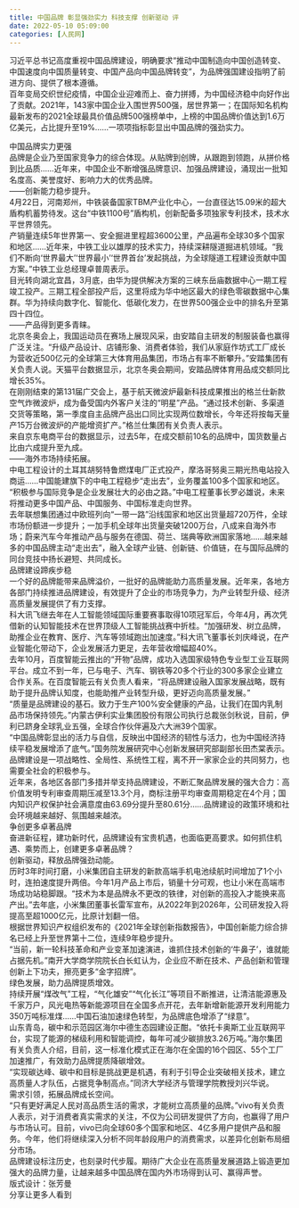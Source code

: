 ```yaml
---
title: 中国品牌 彰显强劲实力 科技支撑 创新驱动 评
date: 2022-05-10 05:09:00
categories: [人民网]
---
```

习近平总书记高度重视中国品牌建设，明确要求“推动中国制造向中国创造转变、中国速度向中国质量转变、中国产品向中国品牌转变”，为品牌强国建设指明了前进方向、提供了根本遵循。  
百年变局交织世纪疫情，中国企业迎难而上、奋力拼搏，为中国经济稳中向好作出了贡献。2021年，143家中国企业入围世界500强，居世界第一；在国际知名机构最新发布的2021全球最具价值品牌500强榜单中，上榜的中国品牌价值达到1.6万亿美元，占比提升至19%……一项项指标彰显出中国品牌的强劲实力。  
   
中国品牌实力更强  
品牌是企业乃至国家竞争力的综合体现。从贴牌到创牌，从跟跑到领跑，从拼价格到比品质……近年来，中国企业不断增强品牌意识、加强品牌建设，涌现出一批知名度高、美誉度好、影响力大的优秀品牌。  
——创新能力稳步提升。  
4月22日，河南郑州，中铁装备国家TBM产业化中心，一台直径达15.09米的超大盾构机蓄势待发。这台“中铁1100号”盾构机，创新配备多项独家专利技术，技术水平世界领先。  
产销量连续5年世界第一、安全掘进里程超3600公里，产品遍布全球30多个国家和地区……近年来，中铁工业以雄厚的技术实力，持续深耕隧道掘进机领域。“我们不断向‘世界最大’‘世界最小’‘世界首台’发起挑战，为全球隧道工程建设贡献中国方案。”中铁工业总经理卓普周表示。  
目光转向湖北宜昌，3月底，由华为提供解决方案的三峡东岳庙数据中心一期工程竣工投产。三期工程全部投产后，这里将成为华中地区最大的绿色零碳数据中心集群。华为持续向数字化、智能化、低碳化发力，在世界500强企业中的排名升至第四十四位。  
——产品得到更多青睐。  
北京冬奥会上，我国运动员在赛场上展现风采，由安踏自主研发的制服装备也赢得广泛关注。“升级产品设计、店铺形象、消费者体验，我们从家庭作坊式工厂成长为营收近500亿元的全球第三大体育用品集团，市场占有率不断攀升。”安踏集团有关负责人说。天猫平台数据显示，北京冬奥会期间，安踏品牌体育用品成交额同比增长35%。  
在刚刚结束的第131届广交会上，基于航天微波炉最新科技成果推出的格兰仕新款空气炸微波炉，成为备受国内外客户关注的“明星”产品。“通过技术创新、多渠道交货等策略，第一季度自主品牌产品出口同比实现两位数增长，今年还将按每天量产15万台微波炉的产能增资扩产。”格兰仕集团有关负责人表示。  
来自京东电商平台的数据显示，过去5年，在成交额前10名的品牌中，国货数量占比由六成提升至九成。  
——海外市场持续拓展。  
中电工程设计的土耳其胡努特鲁燃煤电厂正式投产，摩洛哥努奥三期光热电站投入商运……中国能建旗下的中电工程稳步“走出去”，业务覆盖100多个国家和地区。  
“积极参与国际竞争是企业发展壮大的必由之路。”中电工程董事长罗必雄说，未来将推动更多中国产品、中国服务、中国标准走向世界。  
去年联想集团通过中欧班列向“一带一路”沿线国家和地区出货量超720万件，全球市场份额进一步提升；一加手机全球年出货量突破1200万台，八成来自海外市场；蔚来汽车今年推动产品与服务在德国、荷兰、瑞典等欧洲国家落地……越来越多的中国品牌主动“走出去”，融入全球产业链、创新链、价值链，在与国际品牌的同台竞技中扬长避短、共同成长。  
品牌建设蹄疾步稳  
一个好的品牌能带来品牌溢价，一批好的品牌能助力高质量发展。近年来，各地方各部门持续推进品牌建设，有效提升了企业的市场竞争力，为产业转型升级、经济高质量发展提供了有力支撑。  
科大讯飞继去年在人工智能领域国际重要赛事取得10项冠军后，今年4月，再次凭借新的认知智能技术在世界顶级人工智能挑战赛中折桂。“加强研发、树立品牌，助推企业在教育、医疗、汽车等领域跑出加速度。”科大讯飞董事长刘庆峰说，在产业智能化带动下，企业发展活力更足，去年营收增幅超40%。  
去年10月，百度智能云推出的“开物”品牌，成功入选国家级特色专业型工业互联网平台。成立不到一年，已与电子、汽车、钢铁等20多个行业的300多家企业建立合作关系。在百度智能云有关负责人看来，“将品牌建设融入国家发展战略，既有助于提升品牌认知度，也能助推产业转型升级，更好迈向高质量发展。”  
“质量是品牌建设的基石。致力于生产100%安全健康的产品，让我们在国内乳制品市场保持领先。”内蒙古伊利实业集团股份有限公司执行总裁张剑秋说，目前，伊利已跻身全球乳业五强，全球合作伙伴遍及六大洲39个国家。  
“中国品牌彰显出的活力与自信，反映出中国经济的韧性与活力，也为中国经济持续平稳发展增添了底气。”国务院发展研究中心创新发展研究部副部长田杰棠表示。  
品牌建设是一项战略性、全局性、系统性工程，离不开一家家企业的共同努力，也需要全社会的积极参与。  
近年来，各地区各部门多措并举支持品牌建设，不断汇聚品牌发展的强大合力：高价值发明专利审查周期压减至13.3个月，商标注册平均审查周期稳定在4个月；国内知识产权保护社会满意度由63.69分提升至80.61分……品牌建设的政策环境和社会环境越来越好、氛围越来越浓。  
争创更多卓著品牌  
奋进新征程，建功新时代，品牌建设有宝贵机遇，也面临更高要求。如何抓住机遇、乘势而上，创建更多卓著品牌？  
创新驱动，释放品牌强劲动能。  
历时3年时间打磨，小米集团自主研发的新款高端手机电池续航时间增加了1个小时，连拍速度提升两倍。今年1月产品上市后，销量十分可观，也让小米在高端市场成功站稳脚跟。“技术为本是品牌永不更改的铁律，对创新的高投入才能换来高产出。”去年底，小米集团董事长雷军宣布，从2022年到2026年，公司研发投入将提高至超1000亿元，比原计划翻一倍。  
根据世界知识产权组织发布的《2021年全球创新指数报告》，中国创新能力综合排名已经上升至世界第十二位，连续9年稳步提升。  
“当前，新一轮科技革命和产业变革加速演进，谁抓住技术创新的‘牛鼻子’，谁就能占据先机。”南开大学商学院院长白长虹认为，企业应不断在技术、产品创新和管理创新上下功夫，擦亮更多“金字招牌”。  
绿色发展，助力品牌提质增效。  
持续开展“煤改气”工程，“气化雄安”“气化长江”等项目不断推进，让清洁能源惠及千家万户，风光电热等新能源项目在全国多点开花，去年新增新能源开发利用能力350万吨标准煤……中国石油加速绿色转型，为品牌底色增添了“绿意”。  
山东青岛，碳中和示范园区海尔中德生态园建设正酣。“依托卡奥斯工业互联网平台，实现了能源的梯级利用和智能调控，每年可减少碳排放3.26万吨。”海尔集团有关负责人介绍，目前，这一标准化模式正在海尔在全国的16个园区、55个工厂加速推广，有效助力品牌提质降碳增效。  
“实现碳达峰、碳中和目标是挑战更是机遇，有利于引导企业突破相关技术，建立高质量人才队伍，占据竞争制高点。”同济大学经济与管理学院教授刘兴华说。  
需求引领，拓展品牌成长空间。  
“只有更好满足人民对高品质生活的需求，才能树立高质量的品牌。”vivo有关负责人表示，对于消费者真实需求的关注，不仅为公司研发提供了方向，也赢得了用户与市场认可。目前，vivo已向全球60多个国家和地区、4亿多用户提供产品和服务。今年，他们将继续深入分析不同年龄段用户的消费需求，以差异化创新布局细分市场。  
品牌建设标注历史，也刻录时代步履。期待广大企业在高质量发展道路上锻造更加强大的品牌力量，让越来越多中国品牌在国内外市场得到认可、赢得声誉。  
版式设计：张芳曼  
分享让更多人看到  
